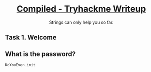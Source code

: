 # <div align='center'>[Compiled - Tryhackme Writeup](https://tryhackme.com/room/compiled)</div>
<div align='center'>Strings can only help you so far.</div>
<div align='center'>
  
</div>


## Task 1. Welcome

## What is the password?
```
DoYouEven_init
```
